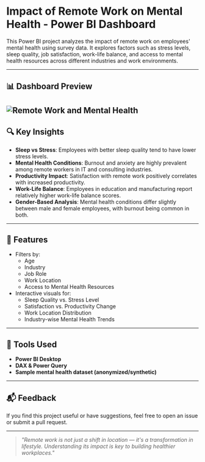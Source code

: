 # Impact of Remote Work on Mental Health - Power BI Dashboard

This Power BI project analyzes the impact of remote work on employees' mental health using survey data. It explores factors such as stress levels, sleep quality, job satisfaction, work-life balance, and access to mental health resources across different industries and work environments.

---

## 📊 Dashboard Preview

![Remote Work and Mental Health](https://github.com/user-attachments/assets/43322950-bace-4386-b0f6-801503c7e365)
---

## 🔍 Key Insights

- **Sleep vs Stress**: Employees with better sleep quality tend to have lower stress levels.
- **Mental Health Conditions**: Burnout and anxiety are highly prevalent among remote workers in IT and consulting industries.
- **Productivity Impact**: Satisfaction with remote work positively correlates with increased productivity.
- **Work-Life Balance**: Employees in education and manufacturing report relatively higher work-life balance scores.
- **Gender-Based Analysis**: Mental health conditions differ slightly between male and female employees, with burnout being common in both.

---

## 🧠 Features

- Filters by:
  - Age
  - Industry
  - Job Role
  - Work Location
  - Access to Mental Health Resources
- Interactive visuals for:
  - Sleep Quality vs. Stress Level
  - Satisfaction vs. Productivity Change
  - Work Location Distribution
  - Industry-wise Mental Health Trends

---

## 📌 Tools Used

- **Power BI Desktop**
- **DAX & Power Query**
- **Sample mental health dataset (anonymized/synthetic)**

---

## 📬 Feedback

If you find this project useful or have suggestions, feel free to open an issue or submit a pull request.

---

> _"Remote work is not just a shift in location — it's a transformation in lifestyle. Understanding its impact is key to building healthier workplaces."_

